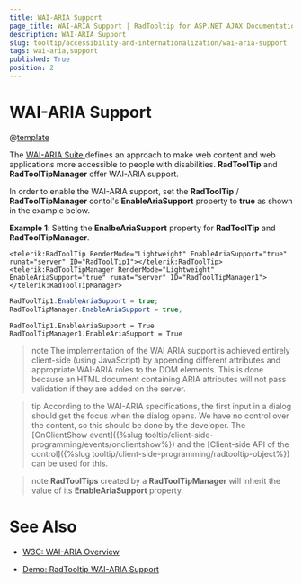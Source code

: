 ```yaml
---
title: WAI-ARIA Support
page_title: WAI-ARIA Support | RadTooltip for ASP.NET AJAX Documentation
description: WAI-ARIA Support
slug: tooltip/accessibility-and-internationalization/wai-aria-support
tags: wai-aria,support
published: True
position: 2
---
```


# WAI-ARIA Support

@[template](/_templates/common/wai-aria-templates.md#intro-two-controls "control1: RadToolTip, control2: RadToolTipManager")


The [WAI-ARIA Suite	](http://www.w3.org/WAI/intro/aria) defines an approach to make web content and web applications more accessible to people with disabilities. **RadToolTip** and **RadToolTipManager** offer WAI-ARIA support.

In order to enable the WAI-ARIA support, set the **RadToolTip** / **RadToolTipManager** contol's **EnableAriaSupport** property to **true** as shown in the example below.

**Example 1**: Setting the **EnalbeAriaSupport** property for **RadToolTip** and **RadToolTipManager**.



````ASP.NET
<telerik:RadToolTip RenderMode="Lightweight" EnableAriaSupport="true" runat="server" ID="RadToolTip1"></telerik:RadToolTip>
<telerik:RadToolTipManager RenderMode="Lightweight" EnableAriaSupport="true" runat="server" ID="RadToolTipManager1"></telerik:RadToolTipManager>
````
````C#
RadToolTip1.EnableAriaSupport = true;
RadToolTipManager.EnableAriaSupport = true;
````
````VB
RadToolTip1.EnableAriaSupport = True
RadToolTipManager1.EnableAriaSupport = True
````



>note The implementation of the WAI ARIA support is achieved entirely client-side (using JavaScript) by appending different attributes and appropriate WAI-ARIA roles to the DOM elements. This is done because an HTML document containing ARIA attributes will not pass validation if they are added on the server.



>tip According to the WAI-ARIA specifications, the first input in a dialog should get the focus when the dialog opens. We have no control over the content, so this should be done by the developer. The [OnClientShow event]({%slug tooltip/client-side-programming/events/onclientshow%}) and the [Client-side API of the control]({%slug tooltip/client-side-programming/radtooltip-object%}) can be used for this.



>note  **RadToolTips** created by a **RadToolTipManager** will inherit the value of its **EnableAriaSupport** property.



# See Also

 * [W3C: WAI-ARIA Overview](http://www.w3.org/WAI/intro/aria)

 * [Demo: RadTooltip WAI-ARIA Support](http://demos.telerik.com/aspnet-ajax/tooltip/examples/waiariasupport/defaultcs.aspx)
